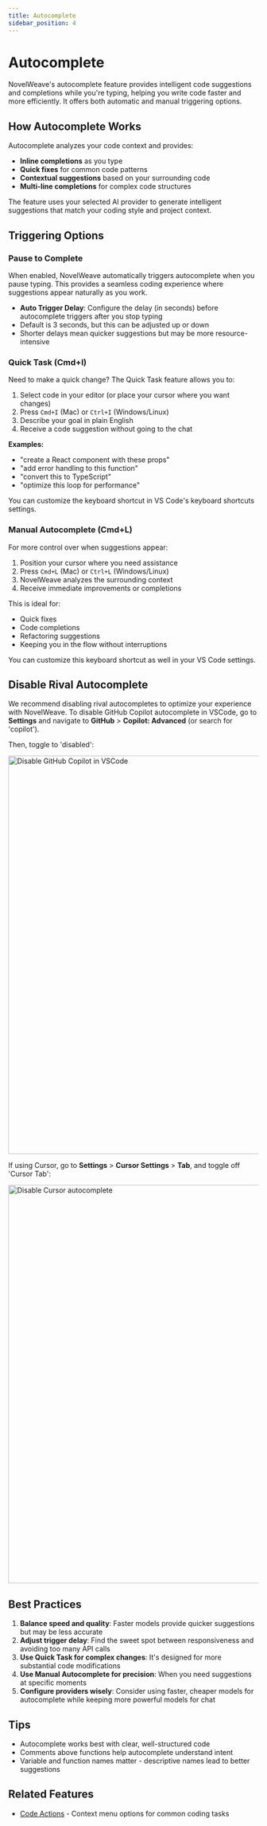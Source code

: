 ```yaml
---
title: Autocomplete
sidebar_position: 4
---
```


# Autocomplete

NovelWeave's autocomplete feature provides intelligent code suggestions and completions while you're typing, helping you write code faster and more efficiently. It offers both automatic and manual triggering options.

## How Autocomplete Works

Autocomplete analyzes your code context and provides:

- **Inline completions** as you type
- **Quick fixes** for common code patterns
- **Contextual suggestions** based on your surrounding code
- **Multi-line completions** for complex code structures

The feature uses your selected AI provider to generate intelligent suggestions that match your coding style and project context.

## Triggering Options

### Pause to Complete

When enabled, NovelWeave automatically triggers autocomplete when you pause typing. This provides a seamless coding experience where suggestions appear naturally as you work.

- **Auto Trigger Delay**: Configure the delay (in seconds) before autocomplete triggers after you stop typing
- Default is 3 seconds, but this can be adjusted up or down
- Shorter delays mean quicker suggestions but may be more resource-intensive

### Quick Task (Cmd+I)

Need to make a quick change? The Quick Task feature allows you to:

1. Select code in your editor (or place your cursor where you want changes)
2. Press `Cmd+I` (Mac) or `Ctrl+I` (Windows/Linux)
3. Describe your goal in plain English
4. Receive a code suggestion without going to the chat

**Examples:**

- "create a React component with these props"
- "add error handling to this function"
- "convert this to TypeScript"
- "optimize this loop for performance"

You can customize the keyboard shortcut in VS Code's keyboard shortcuts settings.

### Manual Autocomplete (Cmd+L)

For more control over when suggestions appear:

1. Position your cursor where you need assistance
2. Press `Cmd+L` (Mac) or `Ctrl+L` (Windows/Linux)
3. NovelWeave analyzes the surrounding context
4. Receive immediate improvements or completions

This is ideal for:

- Quick fixes
- Code completions
- Refactoring suggestions
- Keeping you in the flow without interruptions

You can customize this keyboard shortcut as well in your VS Code settings.

## Disable Rival Autocomplete

We recommend disabling rival autocompletes to optimize your experience with NovelWeave. To disable GitHub Copilot autocomplete in VSCode, go to **Settings** and navigate to **GitHub** > **Copilot: Advanced** (or search for 'copilot').

Then, toggle to 'disabled':

<img
  src="https://github.com/user-attachments/assets/60c69417-1d1c-4a48-9820-5390c30ae25c"
  alt="Disable GitHub Copilot in VSCode"
  width="800"
/>

If using Cursor, go to **Settings** > **Cursor Settings** > **Tab**, and toggle off 'Cursor Tab':

<img
  src="https://github.com/user-attachments/assets/fd2eeae2-f770-40ca-8a72-a9d5a1c17d47"
  alt="Disable Cursor autocomplete"
  width="800"
/>

## Best Practices

1. **Balance speed and quality**: Faster models provide quicker suggestions but may be less accurate
2. **Adjust trigger delay**: Find the sweet spot between responsiveness and avoiding too many API calls
3. **Use Quick Task for complex changes**: It's designed for more substantial code modifications
4. **Use Manual Autocomplete for precision**: When you need suggestions at specific moments
5. **Configure providers wisely**: Consider using faster, cheaper models for autocomplete while keeping more powerful models for chat

## Tips

- Autocomplete works best with clear, well-structured code
- Comments above functions help autocomplete understand intent
- Variable and function names matter - descriptive names lead to better suggestions

## Related Features

- [Code Actions](../features/code-actions) - Context menu options for common coding tasks
